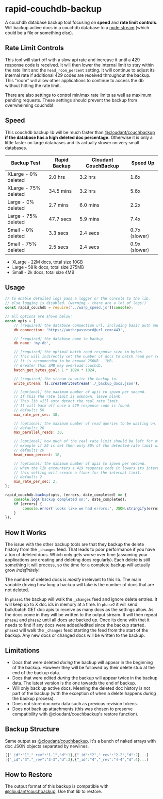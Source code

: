 # rapid-couchdb-backup

A couchdb database backup tool focusing on **speed** and **rate limit controls**.
Will backup active docs in a couchdb database to a [node stream](https://nodejs.org/api/stream.html) (which could be a file or something else).

## Rate Limit Controls

This tool will start off with a slow api rate and increase it until a 429 response code is received.
It will then lower the internal limit to stay within the rate limit and the `head_room_percent` setting.
It will continue to adjust its internal rate if additional 429 codes are received throughout the backup.
This "room" will allow other applications to continue to access the db without hitting the rate limit.

There are also settings to control min/max rate limits as well as maximum pending requests.
These settings should prevent the backup from overwhelming couchdb!

## Speed

This couchdb backup lib will be much faster than [@cloudant/couchbackup](https://github.com/cloudant/couchbackup) **if the database has a high deleted doc percentage.**
Otherwise it is only a little faster on large databases and its actually slower on very small databases.

| Backup Test | Rapid Backup | Cloudant CouchBackup | Speed Up |
| ----------- | ----------- | ----------- | ----------- |
| XLarge - 0% deleted    | 2.0 hrs        | 3.2 hrs       | 1.6x
| XLarge - 75% deleted   | 34.5 mins      | 3.2 hrs       | 5.6x
| Large - 0% deleted     | 2.7 mins       | 6.0 mins      | 2.2x
| Large - 75% deleted    | 47.7 secs      | 5.9 mins      | 7.4x
| Small - 0% deleted     | 3.3 secs       | 2.4 secs      | 0.7x (slower)
| Small - 75% deleted    | 2.5 secs       | 2.4 secs      | 0.9x (slower)

- XLarge - 22M docs, total size 10GB
- Large - 581k docs, total size 275MB
- Small - 2k docs, total size 4MB


## Usage

```js
// to enable detailed logs pass a logger or the console to the lib,
// else logging is disabled. (warning - there are a lot of logs!)
const rapid_couchdb = require('../warp_speed.js')(console);

// all options are shown below:
const opts = {
	// [required] the database connection url, including basic auth and port if applicable
	db_connection: 'https://auth:password@url.com:443',

	// [required] the database name to backup
	db_name: 'my-db',

	// [required] the optimal batch read response size in bytes.
	// This will indirectly set the number of docs to batch read per request.
	// It is recommended to be around 256KB - 1MB.
	// Greater than 2MB may overload couchdb.
	batch_get_bytes_goal: 1 * 1024 * 1024,

	// [required] the stream to write the backup to.
	write_stream: fs.createWriteStream('./_backup_docs.json'),

	// [optional] the maximum number of apis to spawn per second.
	// If this the rate limit is unknown, leave blank.
	// This lib will auto detect the real rate limit.
	// It will back off once a 429 response code is found.
	// defaults 50
	max_rate_per_sec: 30,

	// [optional] the maximum number of read queries to be waiting on.
	// defaults 20
	max_parallel_reads: 30,

	// [optional] how much of the real rate limit should be left for other applications.
	// example if 20 is set then only 80% of the detected-rate limit will be used.
	// defaults 20
	head_room_percent: 18,

	// [optional] the minimum number of apis to spawn per second.
	// when the lib encounters a 429 response code it lowers its internal limit.
	// this setting will create a floor for the internal limit.
	// defaults 2
	min_rate_per_sec: 2,
};

rapid_couchdb.backup(opts, (errors, date_completed) => {
	console.log('backup completed on:', date_completed);
	if (errors) {
		console.error('looks like we had errors:', JSON.stringify(errors, null, 2));
	}
});
```

## How it Works
The issue with the other backup tools are that they backup the delete history from the `_changes` feed.
That leads to poor performance if you have a ton of deleted docs.
Which only gets worse over time (assuming your applications are creating and deleting docs regularly).
Each delete is still something it will process, so the time for a complete backup will actually grow _indefinitely_!

The number of deleted docs is _mostly_ irrelevant to this lib.
The main variable driving how long a backup will take is the number of docs that are not deleted.

In `phase1` the backup will walk the `_changes` feed and ignore delete entries.
It will keep up to X doc ids in memory at a time.
In `phase2` it will send bulk/batch GET doc apis to receive as many docs as the settings allow.
As the docs come in they will be written to the output stream.
It will then repeat `phase1` and `phase2` until all docs are backed up.
Once its done with that it needs to find if any docs were added/edited since the backup started.
`phase3` will walk the `_changes` feed starting the feed from the start of the backup.
Any new docs or changed docs will be written to the backup.

## Limitations
- Docs that were deleted _during_ the backup will appear in the beginning of the backup. However they will be followed by their delete stub at the end of the backup data.
- Docs that were edited _during_ the backup will appear twice in the backup data. The latest version is the one towards the end of backup.
- Will only back up active docs. Meaning the deleted doc history is not part of the backup (with the exception of when a delete happens _during_ the backup process).
- Does not store doc `meta` data such as previous revision tokens.
- Does not back up attachments (this was chosen to preserve compatibility with @cloudant/couchbackup's restore function).

## Backup Structure
Same output as [@cloudant/couchbackup](https://github.com/cloudant/couchbackup#whats-in-a-backup-file).
It's a bunch of naked arrays with doc JSON objects separated by newlines.

```js
[{"_id":"1","_rev":"1-1","d":1},{"_id":"2","_rev":"2-2","d":2}...]
[{"_id":"3","_rev":"3-3","d":3},{"_id":"4","_rev":"4-4","d":4}...]
```

## How to Restore
The output format of this backup is compatible with [@cloudant/couchbackup](https://github.com/cloudant/couchbackup).
Use that lib to restore.
